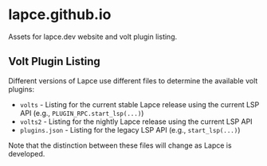 # lapce.github.io

Assets for lapce.dev website and volt plugin listing.

## Volt Plugin Listing

Different versions of Lapce use different files to determine the available volt plugins:

* `volts` - Listing for the current stable Lapce release using the current LSP API (e.g., `PLUGIN_RPC.start_lsp(...)`)
* `volts2` - Listing for the nightly Lapce release using the current LSP API
* `plugins.json` - Listing for the legacy LSP API (e.g., `start_lsp(...)`)

Note that the distinction between these files will change as Lapce is developed.
